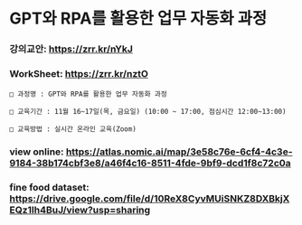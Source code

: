 # GPT와 RPA를 활용한 업무 자동화 과정

### 강의교안:      https://zrr.kr/nYkJ
### WorkSheet:        https://zrr.kr/nztO

`````
□ 과정명 : GPT와 RPA를 활용한 업무 자동화 과정

□ 교육기간 : 11월 16~17일(목, 금요일) (10:00 ~ 17:00, 점심시간 12:00~13:00) 

□ 교육방법 : 실시간 온라인 교육(Zoom)
`````


### view online:  https://atlas.nomic.ai/map/3e58c76e-6cf4-4c3e-9184-38b174cbf3e8/a46f4c16-8511-4fde-9bf9-dcd1f8c72c0a
### fine food dataset:  https://drive.google.com/file/d/10ReX8CyvMUiSNKZ8DXBkjXEQz1lh4BuJ/view?usp=sharing

